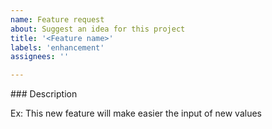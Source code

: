 ```yaml
---
name: Feature request
about: Suggest an idea for this project
title: '<Feature name>'
labels: 'enhancement'
assignees: ''

---
```


<Feature title>
### Description
  
<!-- Description of the feature to add to the product. -->
  
Ex: This new feature will make easier the input of new values
  



